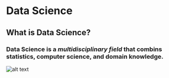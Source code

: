 # Data Science
## What is Data Science?

### **Data Science** is a *multidisciplinary field* that combins statistics, computer science, and domain knowledge.

![alt text](DS.jpg)